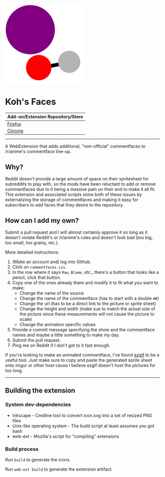 ![Koh's Faces Icon](icons/icon.svg "Koh's Faces Icon")

# Koh's Faces

| Add-on/Extension Repository/Store |
| --- |
| [Firefox](https://addons.mozilla.org/en-US/firefox/addon/kohs-faces/) |
| [Chrome](https://chrome.google.com/webstore/detail/kohs-faces/hjbiodcicoonaniboaeogfcecldjhcbb)

---

A WebExtension that adds additional, "non-official" commentfaces to /r/anime's commentface line-up.

## Why?
Reddit doesn't provide a large amount of space on their spritesheet for subreddits to play with, so the mods have been reluctant to add or remove commentfaces due to it being a massive pain on their end to make it all fit.  This extension and associated scripts solve both of these issues by externalizing the storage of commentfaces and making it easy for subscribers to add faces that they desire to the repository.

## How can I add my own?
Submit a pull request and I will almost certainly approve it so long as it doesn't violate Reddit's or /r/anime's rules and doesn't look bad (too big, too small, too grainy, etc.).

More detailed instructions:
1. (Make an account and) log into Github.
2. Click on `commentfaces.css`.
3. In the row where it says `Raw`, `Blame`, etc., there's a button that looks like a pencil, click that button.
4. Copy one of the ones already there and modify it to fit what you want to make:
	- Change the name of the source
	- Change the name of the commentface (has to start with a double `##`)
	- Change the url (has to be a direct link to the picture or sprite sheet)
	- Change the height and width (make sue to match the actual size of the picture since these measurements will not cause the picture to scale)
	- Change the animation specific values
5. Provide a commit message specifying the show and the commentface names and maybe a little something to make my day.
6. Submit the pull request.
7. Ping me on Reddit if I don't get to it fast enough.

If you're looking to make an animated commentface, I've found [ezgif](https://ezgif.com/gif-to-sprite/) to be a useful tool.  Just make sure to copy and paste the generated sprite sheet onto imgur or other host cause I believe ezgif doesn't host the pictures for too long.

---

## Building the extension
### System dev-dependencies
  * Inkscape - Cmdline tool to convert icon.svg into a set of resized PNG files
  * Unix-like operating system - The build script at least assumes you got bash
  * web-ext - Mozilla's script for "compiling" extensions

### Build process
Run `build` to generate the icons.

Run `web-ext build` to generate the extension artifact.

